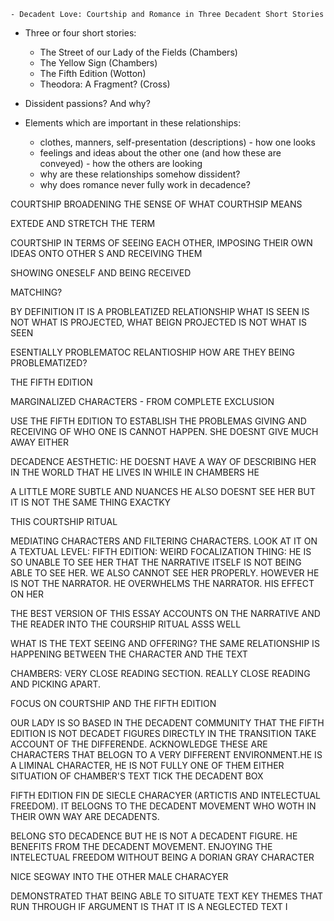 	- Decadent Love: Courtship and Romance in Three Decadent Short Stories
- Three or four short stories:
	- The Street of our Lady of the Fields (Chambers)
	- The Yellow Sign (Chambers)
	- The Fifth Edition (Wotton)
	- Theodora: A Fragment? (Cross)

- Dissident passions? And why?

- Elements which are important in these relationships:
	- clothes, manners, self-presentation (descriptions) - how one looks
	- feelings and ideas about the other one (and how these are conveyed) - how the others are looking
	- why are these relationships somehow dissident?
	- why does romance never fully work in decadence?

COURTSHIP BROADENING THE SENSE OF WHAT COURTHSIP MEANS

EXTEDE AND STRETCH THE TERM 

COURTSHIP IN TERMS OF SEEING EACH OTHER, IMPOSING THEIR OWN IDEAS ONTO OTHER S AND RECEIVING THEM


SHOWING ONESELF AND BEING RECEIVED


MATCHING? 

BY DEFINITION IT IS A PROBLEATIZED RELATIONSHIP
WHAT IS SEEN IS NOT WHAT IS PROJECTED, WHAT BEIGN PROJECTED IS NOT WHAT IS SEEN

ESENTIALLY PROBLEMATOC RELANTIOSHIP
HOW ARE THEY BEING PROBLEMATIZED?

THE FIFTH EDITION 

MARGINALIZED CHARACTERS - FROM COMPLETE EXCLUSION

USE THE FIFTH EDITION TO ESTABLISH THE PROBLEMAS
GIVING AND RECEIVING OF WHO ONE IS CANNOT HAPPEN. SHE DOESNT GIVE MUCH AWAY EITHER

DECADENCE AESTHETIC: HE DOESNT HAVE A WAY OF DESCRIBING HER IN THE WORLD THAT HE LIVES IN 
WHILE IN CHAMBERS HE 

A LITTLE MORE SUBTLE AND NUANCES
HE ALSO DOESNT SEE HER BUT IT IS NOT THE SAME THING EXACTKY

THIS COURTSHIP RITUAL 

MEDIATING CHARACTERS AND FILTERING CHARACTERS.
LOOK AT IT ON A TEXTUAL LEVEL:
FIFTH EDITION: WEIRD FOCALIZATION THING: HE IS SO UNABLE TO SEE HER THAT THE NARRATIVE ITSELF IS NOT BEING ABLE TO SEE HER. WE ALSO CANNOT SEE HER PROPERLY. HOWEVER HE IS NOT THE NARRATOR. HE OVERWHELMS THE NARRATOR. HIS EFFECT ON HER 

THE BEST VERSION OF THIS ESSAY ACCOUNTS ON 
THE NARRATIVE AND THE READER INTO THE COURSHIP RITUAL ASSS WELL

WHAT IS THE TEXT SEEING AND OFFERING?
THE SAME RELATIONSHIP IS HAPPENING BETWEEN THE CHARACTER AND THE TEXT

CHAMBERS: VERY CLOSE READING SECTION. REALLY CLOSE READING AND PICKING APART.

FOCUS ON COURTSHIP AND THE FIFTH EDITION

OUR LADY IS SO BASED IN THE DECADENT COMMUNITY THAT 
THE FIFTH EDITION IS NOT DECADET FIGURES DIRECTLY
IN THE TRANSITION TAKE ACCOUNT OF THE DIFFERENDE. ACKNOWLEDGE THESE ARE CHARACTERS THAT BELOGN TO A VERY DIFFERENT ENVIRONMENT.HE IS A LIMINAL CHARACTER, HE IS NOT FULLY ONE OF THEM EITHER
SITUATION OF CHAMBER'S TEXT
TICK THE DECADENT BOX 

FIFTH EDITION FIN DE SIECLE CHARACYER (ARTICTIS AND INTELECTUAL FREEDOM). IT BELOGNS TO THE DECADENT MOVEMENT WHO WOTH IN THEIR OWN WAY ARE DECADENTS. 


BELONG STO DECADENCE BUT HE IS NOT A DECADENT FIGURE. HE BENEFITS FROM THE DECADENT MOVEMENT. ENJOYING THE INTELECTUAL FREEDOM WITHOUT BEING A DORIAN GRAY CHARACTER

NICE SEGWAY INTO THE OTHER MALE CHARACYER


DEMONSTRATED THAT BEING ABLE TO SITUATE TEXT
KEY THEMES THAT RUN THROUGH
IF ARGUMENT IS THAT IT IS A NEGLECTED TEXT I